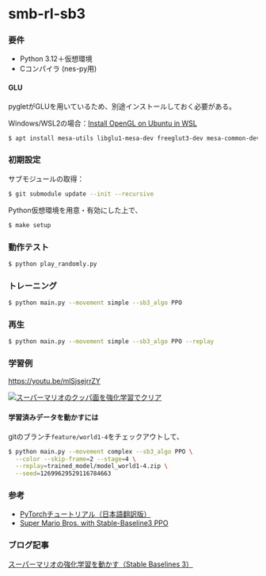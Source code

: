 smb-rl-sb3
==========

### 要件

  * Python 3.12＋仮想環境
  * Cコンパイラ (nes-py用)

#### GLU

pygletがGLUを用いているため、別途インストールしておく必要がある。

Windows/WSL2の場合：[Install OpenGL on Ubuntu in WSL](https://gist.github.com/Mluckydwyer/8df7782b1a6a040e5d01305222149f3c)

```sh
$ apt install mesa-utils libglu1-mesa-dev freeglut3-dev mesa-common-dev
```


### 初期設定

サブモジュールの取得：

```sh
$ git submodule update --init --recursive
```

Python仮想環境を用意・有効にした上で、

```sh
$ make setup
```


### 動作テスト

```sh
$ python play_randomly.py
```


### トレーニング

```sh
$ python main.py --movement simple --sb3_algo PPO
```

### 再生

```sh
$ python main.py --movement simple --sb3_algo PPO --replay
```

### 学習例

<https://youtu.be/mlSjsejrrZY>

[![スーパーマリオのクッパ面を強化学習でクリア](http://img.youtube.com/vi/mlSjsejrrZY/0.jpg)](https://www.youtube.com/watch?v=mlSjsejrrZY)

#### 学習済みデータを動かすには

gitのブランチ`feature/world1-4`をチェックアウトして、

```sh
$ python main.py --movement complex --sb3_algo PPO \
  --color --skip-frame=2 --stage=4 \
  --replay=trained_model/model_world1-4.zip \
  --seed=12699629529116784663
```

### 参考

  * [PyTorchチュートリアル（日本語翻訳版）](https://yutaroogawa.github.io/pytorch_tutorials_jp/)
  * [Super Mario Bros. with Stable-Baseline3 PPO](https://www.kaggle.com/code/deeplyai/super-mario-bros-with-stable-baseline3-ppo)

### ブログ記事

[スーパーマリオの強化学習を動かす（Stable Baselines 3）](https://tyfkda.github.io/blog/2024/08/07/smb-rl-sb3.html)
